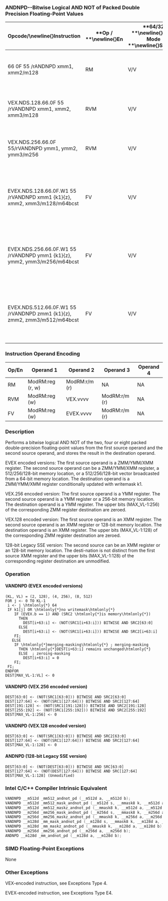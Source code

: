 ### ANDNPD--Bitwise Logical AND NOT of Packed Double Precision Floating-Point Values


|**Opcode/**\newline{}**Instruction**|**Op / **\newline{}**En**|**64/32 **\newline{}**bit Mode **\newline{}**Support**|**CPUID **\newline{}**Feature **\newline{}**Flag**|**Description**|
|------------------------------------|-------------------------|------------------------------------------------------|--------------------------------------------------|---------------|
|66 0F 55 /rANDNPD xmm1, xmm2/m128|RM|V/V|SSE2|Return the bitwise logical AND NOT of packed double-precision floating-point values in xmm1 and xmm2/mem. |
|VEX.NDS.128.66.0F 55 /rVANDNPD xmm1, xmm2, xmm3/m128|RVM|V/V|AVX|Return the bitwise logical AND NOT of packed double-precision floating-point values in xmm2 and xmm3/mem. |
|VEX.NDS.256.66.0F 55/rVANDNPD ymm1, ymm2, ymm3/m256|RVM|V/V|AVX|Return the bitwise logical AND NOT of packed double-precision floating-point values in ymm2 and ymm3/mem.|
|EVEX.NDS.128.66.0F.W1 55 /rVANDNPD xmm1 {k1}{z}, xmm2, xmm3/m128/m64bcst|FV|V/V|AVX512VLAVX512DQ|Return the bitwise logical AND NOT of packed double-precision floating-point values in xmm2 and xmm3/m128/m64bcst subject to writemask k1.|
|EVEX.NDS.256.66.0F.W1 55 /rVANDNPD ymm1 {k1}{z}, ymm2, ymm3/m256/m64bcst|FV|V/V|AVX512VLAVX512DQ|Return the bitwise logical AND NOT of packed double-precision floating-point values in ymm2 and ymm3/m256/m64bcst subject to writemask k1.|
|EVEX.NDS.512.66.0F.W1 55 /rVANDNPD zmm1 {k1}{z}, zmm2, zmm3/m512/m64bcst|FV|V/V|AVX512DQ|Return the bitwise logical AND NOT of packed double-precision floating-point values in zmm2 and zmm3/m512/m64bcst subject to writemask k1.|
### Instruction Operand Encoding


|Op/En|Operand 1|Operand 2|Operand 3|Operand 4|
|-----|---------|---------|---------|---------|
|RM|ModRM:reg (r, w)|ModRM:r/m (r)|NA|NA|
|RVM|ModRM:reg (w)|VEX.vvvv|ModRM:r/m (r)|NA|
|FV|ModRM:reg (w)|EVEX.vvvv|ModRM:r/m (r)|NA|
### Description


Performs a bitwise logical AND NOT of the two, four or eight packed double-precision floating-point values from the first source operand and the second source operand, and stores the result in the destination operand.

EVEX encoded versions: The first source operand is a ZMM/YMM/XMM register. The second source operand can be a ZMM/YMM/XMM register, a 512/256/128-bit memory location, or a 512/256/128-bit vector broadcasted from a 64-bit memory location. The destination operand is a ZMM/YMM/XMM register conditionally updated with writemask k1.

VEX.256 encoded version: The first source operand is a YMM register. The second source operand is a YMM register or a 256-bit memory location. The destination operand is a YMM register. The upper bits (MAX_VL-1:256) of the corresponding ZMM register destination are zeroed.

VEX.128 encoded version: The first source operand is an XMM register. The second source operand is an XMM register or 128-bit memory location. The destination operand is an XMM register. The upper bits (MAX_VL-1:128) of the corresponding ZMM register destination are zeroed.

128-bit Legacy SSE version: The second source can be an XMM register or an 128-bit memory location. The desti-nation is not distinct from the first source XMM register and the upper bits (MAX_VL-1:128) of the corresponding register destination are unmodified.


### Operation
#### VANDNPD (EVEX encoded versions) 
```info-verb
(KL, VL) = (2, 128), (4, 256), (8, 512)
FOR j <-  0 TO KL-1
 i  <- j \htmlonly{*} 64
 IF k1[j] OR \htmlonly{*}no writemask\htmlonly{*}
    IF (EVEX.b == 1) AND (SRC2 \htmlonly{*}is memory\htmlonly{*})
      THEN
        DEST[i+63:i] <-  (NOT(SRC1[i+63:i])) BITWISE AND SRC2[63:0]
      ELSE 
        DEST[i+63:i]  <- (NOT(SRC1[i+63:i])) BITWISE AND SRC2[i+63:i]
    FI;
   ELSE 
    IF \htmlonly{*}merging-masking\htmlonly{*} ; merging-masking
      THEN \htmlonly{*}DEST[i+63:i] remains unchanged\htmlonly{*}
      ELSE  ; zeroing-masking
        DEST[i+63:i] = 0
    FI;
 FI;
ENDFOR
DEST[MAX_VL-1:VL]  <- 0
```
#### VANDNPD (VEX.256 encoded version)
```info-verb
DEST[63:0]  <- (NOT(SRC1[63:0])) BITWISE AND SRC2[63:0]
DEST[127:64]  <- (NOT(SRC1[127:64])) BITWISE AND SRC2[127:64]
DEST[191:128]  <- (NOT(SRC1[191:128])) BITWISE AND SRC2[191:128]
DEST[255:192]  <- (NOT(SRC1[255:192])) BITWISE AND SRC2[255:192]
DEST[MAX_VL-1:256] <-  0
```
#### VANDNPD (VEX.128 encoded version)
```info-verb
DEST[63:0] <-  (NOT(SRC1[63:0])) BITWISE AND SRC2[63:0]
DEST[127:64]  <- (NOT(SRC1[127:64])) BITWISE AND SRC2[127:64]
DEST[MAX_VL-1:128] <-  0
```
#### ANDNPD (128-bit Legacy SSE version)
```info-verb
DEST[63:0] <-  (NOT(DEST[63:0])) BITWISE AND SRC[63:0]
DEST[127:64] <-  (NOT(DEST[127:64])) BITWISE AND SRC[127:64]
DEST[MAX_VL-1:128] (Unmodified)
```

### Intel C/C++ Compiler Intrinsic Equivalent

```cpp
VANDNPD __m512d _mm512_andnot_pd (__m512d a, __m512d b);
VANDNPD __m512d _mm512_mask_andnot_pd (__m512d s, __mmask8 k, __m512d a, __m512d b);
VANDNPD __m512d _mm512_maskz_andnot_pd (__mmask8 k, __m512d a, __m512d b);
VANDNPD __m256d _mm256_mask_andnot_pd (__m256d s, __mmask8 k, __m256d a, __m256d b);
VANDNPD __m256d _mm256_maskz_andnot_pd (__mmask8 k, __m256d a, __m256d b);
VANDNPD __m128d _mm_mask_andnot_pd (__m128d s, __mmask8 k, __m128d a, __m128d b);
VANDNPD __m128d _mm_maskz_andnot_pd (__mmask8 k, __m128d a, __m128d b);
VANDNPD __m256d _mm256_andnot_pd (__m256d a, __m256d b);
ANDNPD __m128d _mm_andnot_pd (__m128d a, __m128d b);
```
### SIMD Floating-Point Exceptions


None

### Other Exceptions


VEX-encoded instruction, see Exceptions Type 4.

EVEX-encoded instruction, see Exceptions Type E4.

